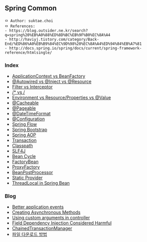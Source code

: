 ## Spring Common

```
ㅁ Author: suktae.choi
ㅁ References:
- https://blog.outsider.ne.kr/search?q=spring%20%EB%A0%88%ED%8D%BC%EB%9F%B0%EC%8A%A4
- http://haviyj.tistory.com/category/Back-End/%ED%86%A0%EB%B9%84%EC%9D%98%20%EC%8A%A4%ED%94%84%EB%A7%81
- http://docs.spring.io/spring/docs/current/spring-framework-reference/htmlsingle/
```

### Index
- [ApplicationContext vs BeanFactory](bean-factory)
- [@Autowired vs @Inject vs @Resource](autowired-inject-resource)
- [Filter vs Interceptor](filter-interceptor)
- [/* vs /](servlet-mapping)
- [Environment vs Resource/Properties vs @Value](enviroment-resource-properties-value)
- [@Cacheable](cacheable)
- [@Pageable](pageable)
- [@DateTimeFormat](date-time-format)
- [@Configuration](configuration)
- [Spring Flow](spring-flow)
- [Spring Bootstrap](spring-bootstrap)
- [Spring AOP](spring-common/spring-aop)
- [Transaction](transaction)
- [Classpath](classpath)
- [SLF4J](https://sonegy.wordpress.com/2014/05/23/how-to-slf4j/)
- [Bean Cycle](bean-cycle)
- [FactoryBean](factory-bean)
- [ProxyFactory](proxy-factory)
- [BeanPostProcessor](bean-post-processor)
- [Static Provider](static-provider)
- [ThreadLocal in Spring Bean](threadlocal-in-spring-bean)

### Blog
- [Better application events](https://spring.io/blog/2015/02/11/better-application-events-in-spring-framework-4-2)
- [Creating Asynchronous Methods](https://spring.io/guides/gs/async-method/)
- [Using custom arguments in controller](https://sdqali.in/blog/2016/01/29/using-custom-arguments-in-spring-mvc-controllers/)
- [Field Dependency Injection Considered Harmful](http://vojtechruzicka.com/field-dependency-injection-considered-harmful/)
- [ChainedTransactionManager](http://kwon37xi.egloos.com/4886947)
- [파일 다운로드 방법](http://yangyag.tistory.com/207)
